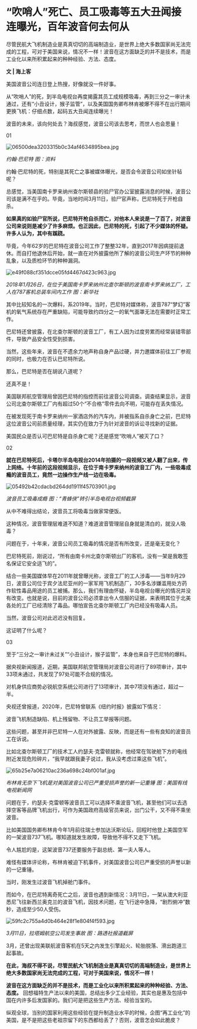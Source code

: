 # “吹哨人”死亡、员工吸毒等五大丑闻接连曝光，百年波音何去何从

尽管民航大飞机制造业是真真切切的高端制造业，是世界上绝大多数国家尚无法完成的工程，可对于美国来说，情况不一样！波音在这方面缺乏的并不是技术，而是工业化以来所积累起来的种种经验、方法、态度。

**文 | 海上客**

美国波音公司连日登上热搜，好像就没一件好事。

从“吹哨人”的死，到半岛电视台再度揭露其员工成规模吸毒，再到三分之一审计未通过，还有“小丑设计，猴子监管”，以及美国国务卿布林肯被爆不得不在出行期间更换飞机：仔细点数，起码五大丑闻连续曝光！

波音的未来，该向何处去？海叔感觉，波音公司该去思考，而世人也会思量！

01

![06500dea3203315b0c34af4634895bea.jpg](https://raw.githubusercontent.com/qqhsx/qqnews_image/main/2024/03/15/“吹哨人”死亡、员工吸毒等五大丑闻接连曝光，百年波音何去何从/06500dea3203315b0c34af4634895bea.jpg)

 _约翰·巴尼特 图：资料_

约翰·巴尼特的死，特别是其死亡之事被媒体曝光，是否会令波音公司如坐针毡呢？

总感觉，当美国南卡罗来纳州查尔斯顿县的验尸官办公室披露消息的时候，波音公司该是满不在乎的。毕竟，当地时间3月11日，验尸官声称，巴尼特死于开枪自杀。

**如果真的如验尸官所说，巴尼特开枪自杀而亡，对他本人来说是一了百了，对波音公司来说则是减少了许多麻烦。也正因此，巴尼特的死，引起了不少媒体的怀疑。许多人认为，其中有蹊跷。**

毕竟，今年62岁的巴尼特在波音公司工作了整整32年，直到2017年因病提前退休。而自打他退休后开始，就一直在对外披露他所了解的波音公司生产环节的种种乱象，以及质检环节的种种漏洞。

![e49f088cf351dcce05fd4467d423c963.jpg](https://raw.githubusercontent.com/qqhsx/qqnews_image/main/2024/03/15/“吹哨人”死亡、员工吸毒等五大丑闻接连曝光，百年波音何去何从/e49f088cf351dcce05fd4467d423c963.jpg)

_2018年1月26日，在位于美国南卡罗来纳州北查尔斯顿的波音南卡罗来纳工厂，工人在787客机总装车间内工作 图：新华社_

其中比较知名的一次爆料，系2019年。当时，巴尼特对媒体称，波音787“梦幻”客机的氧气系统存在严重缺陷，可能导致约四分之一的氧气面罩无法在需要时正常工作。

巴尼特还曾披露，在北查尔斯顿的波音工厂，有工人因为过度劳累而经常装错零部件，导致产品安全性受到损害。

当然，这些年来，波音在不遗余力地声称自身产品过硬，并力邀媒体前往工厂参观的同时，也极力在否认巴尼特所说。

那么，巴尼特是否在胡说八道呢？

还真不是！

美国联邦航空管理局曾因巴尼特的指控而前往波音公司调查。调查结果显示，波音公司北查尔斯顿工厂内有超过50个“不合格”零件去向不明，可能存在丢失情况。

在被发现死于南卡罗来纳州一家酒店外的汽车内，并被指系自杀身亡之前，巴尼特这位波音公司前质量经理，其实仍在致力于为针对波音的诉讼寻找新的证据。

美国民众是否认可巴尼特是自杀身亡呢？还是感觉“吹哨人”被灭了口？

02

**就在巴尼特死后，卡塔尔半岛电视台2014年拍摄的一段视频又被人翻了出来，传上网络。十年前的这段视频显示，在位于南卡罗来纳州的波音工厂内，一些吸毒成瘾的波音员工，竟然一边操作生产线一边在吸毒。**

![05492b42cdacbd264dd1911f45703901.jpg](https://raw.githubusercontent.com/qqhsx/qqnews_image/main/2024/03/15/“吹哨人”死亡、员工吸毒等五大丑闻接连曝光，百年波音何去何从/05492b42cdacbd264dd1911f45703901.jpg)

_波音员工吸毒成瘾 图：“青蜂侠”转引半岛电视台视频截屏_

从中不难得出结论，波音员工将吸毒当做家常便饭。

这种情况，波音管理层难道不知道？难道波音管理层自身就是清白的，就没人吸毒？

问题在于，十年来，波音公司员工吸毒的情况是否有所改变，还是毫无变化？

巴尼特死前，刚说过，“所有由南卡州北查尔斯顿出厂的客机，没有一架是我敢签名保证它安全适飞的”。

结合一些美国媒体早在2011年就曾曝光称，波音工厂的工人涉毒——当年9月29日，波音公司位于宾夕法尼亚州的一家军用飞机制造厂，30多名涉嫌滥用处方药作软性毒品用途的员工被捕。那么，我们有理由怀疑，半岛电视台曝光的情况并没有改变。也就是说，目前的波音公司必须拿出令人信服的证据，来表明其位于北美各处的工厂已经清除了毒品。哪怕宣告北查尔斯顿工厂内已经没有吸毒人员。

当然，波音公司对此迟迟没有回复。

这证明了什么呢？

03

至于“三分之一审计未过关”“小丑设计，猴子监管”，本身也来自于巴尼特的爆料。

据央视新闻报道，近期，美国联邦航空管理局对波音公司进行了89项审计，其中33项未通过，共发现了97处可能不合规的情况。

对机身供应商势必锐航空系统公司进行了13项审计，其中7项没有通过，超过一半。

央视还曾报道，2020年，巴尼特曾联系《纽约时报》披露如下情况：

波音飞机制造缺陷、机上残留物、不让员工举报等问题。

这些问题，甚至并非巴尼特一人在对外披露、反映，而是还有一些有良知的波音员工在诉说。

比如北查尔斯顿工厂的技术工人约瑟夫·克雷顿就称，他经常在驾驶舱下方的电线附近发现危险碎片，“我早就跟我妻子说过，我从没考虑过乘这些飞机”。

![65b25e7a06210ac236a698c24bf001af.jpg](https://raw.githubusercontent.com/qqhsx/qqnews_image/main/2024/03/15/“吹哨人”死亡、员工吸毒等五大丑闻接连曝光，百年波音何去何从/65b25e7a06210ac236a698c24bf001af.jpg)

 _布林肯无奈下飞机是对美国波音公司已严重受损声誉的新一记重锤
图：美国有线电视新闻网_

问题在于，约瑟夫·克雷顿等波音员工可以选择不乘波音飞机，甚至他们可以去选择空客等品牌飞机出行，可作为美国政府高级官员来说，出门公干，又不得不乘坐波音。

比如美国国务卿布林肯今年1月前往瑞士参加达沃斯论坛，回程时他登上美国空军的一架波音737飞机。哪知道就发生故障，导致他不得不又走下飞机。

令人尴尬的是，这架波音737还要服务于副总统、第一夫人等人。

难怪有媒体评论称，布林肯被迫下机事件，对美国波音公司已严重受损的声誉以新的一记重锤。

当时，刚发生过波音飞机掉舱门事件。

而如今，在巴尼特离奇死亡之后，波音也遇到新情况：3月11日，一架从澳大利亚悉尼飞往新西兰奥克兰的波音飞机，因技术问题，在飞行途中急降，“剧烈俯冲”数秒，造成至少50人受伤。

![59fc2c755a4d0b464e28f1e804f4f593.jpg](https://raw.githubusercontent.com/qqhsx/qqnews_image/main/2024/03/15/“吹哨人”死亡、员工吸毒等五大丑闻接连曝光，百年波音何去何从/59fc2c755a4d0b464e28f1e804f4f593.jpg)

_3月11日，拉塔姆航空公司发生事故 图：路透社报道截屏_

3月，还曾出现美联航波音客机在5天之内发生引擎起火、轮胎脱落、滑出跑道三起事故。

**在此，海叔不得不说，尽管民航大飞机制造业是真真切切的高端制造业，是世界上绝大多数国家尚无法完成的工程，可对于美国来说，情况不一样！**

**波音在这方面缺乏的并不是技术，而是工业化以来所积累起来的种种经验、方法、态度。**
回想福特生产法以来的美国，总结出多少工业经验，其实也是惠及包括中国在内许多后发国家的。我们可是把这些生产方法、经验当宝的。

纵观全球，当别的国家利用这些经验在提升制造业水平的时候，企图“再工业化”的美国，是不是把这些老祖宗留下的东西都给丢了？否则，波音怎会如此脆皮？

